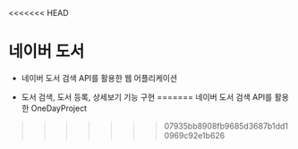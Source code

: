 <<<<<<< HEAD
# 네이버 도서

- 네이버 도서 검색 API를 활용한 웹 어플리케이션

- 도서 검색, 도서 등록, 상세보기 기능 구현
=======
네이버 도서 검색 API를 활용한 OneDayProject
>>>>>>> 07935bb8908fb9685d3687b1dd10969c92e1b626
